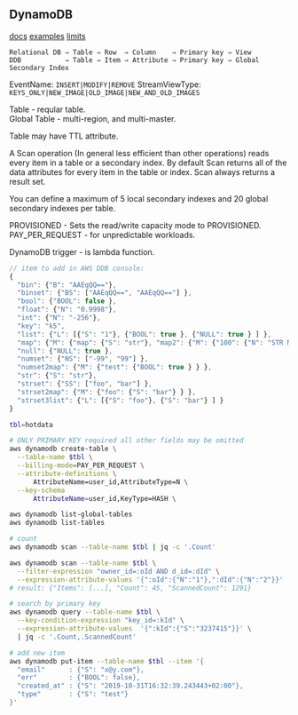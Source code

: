 DynamoDB
-

[docs](https://docs.aws.amazon.com/dynamodb/?id=docs_gateway)
[examples](https://docs.aws.amazon.com/sdk-for-go/v1/developer-guide/using-dynamodb-with-go-sdk.html)
[limits](https://docs.aws.amazon.com/amazondynamodb/latest/developerguide/Limits.html)

````
Relational DB ⇒ Table ⇒ Row  ⇒ Column    ⇒ Primary key ⇒ View
DDB           ⇒ Table ⇒ Item ⇒ Attribute ⇒ Primary key ⇒ Global Secondary Index
````

EventName: `INSERT|MODIFY|REMOVE`
StreamViewType: `KEYS_ONLY|NEW_IMAGE|OLD_IMAGE|NEW_AND_OLD_IMAGES`

Table - reqular table.
<br>Global Table - multi-region, and multi-master.

Table may have TTL attribute.

A Scan operation (In general less efficient than other operations)
reads every item in a table or a secondary index.
By default Scan returns all of the data attributes for every item in the table or index.
Scan always returns a result set.

You can define a maximum of 5 local secondary indexes
and 20 global secondary indexes per table.

PROVISIONED - Sets the read/write capacity mode to PROVISIONED.
PAY_PER_REQUEST - for unpredictable workloads.

DynamoDB trigger - is lambda function.

````js
// item to add in AWS DDB console:
{
  "bin": {"B": "AAEqQQ=="},
  "binset": {"BS": ["AAEqQQ==", "AAEqQQ=="] },
  "bool": {"BOOL": false },
  "float": {"N": "0.9998"},
  "int": {"N": "-256"},
  "key": "k5",
  "list": {"L": [{"S": "1"}, {"BOOL": true }, {"NULL": true } ] },
  "map": {"M": {"map": {"S": "str"}, "map2": {"M": {"100": {"N": "STR MUST NOT BE BLANK"} } } } },
  "null": {"NULL": true },
  "numset": {"NS": ["-99", "99"] },
  "numset2map": {"M": {"test": {"BOOL": true } } },
  "str": {"S": "str"},
  "strset": {"SS": ["foo", "bar"] },
  "strset2map": {"M": {"foo": {"S": "bar"} } },
  "strset3list": {"L": [{"S": "foo"}, {"S": "bar"} ] }
}
````

````sh
tbl=hotdata

# ONLY PRIMARY KEY required all other fields may be omitted
aws dynamodb create-table \
  --table-name $tbl \
  --billing-mode=PAY_PER_REQUEST \
  --attribute-definitions \
      AttributeName=user_id,AttributeType=N \
  --key-schema
      AttributeName=user_id,KeyType=HASH \

aws dynamodb list-global-tables
aws dynamodb list-tables

# count
aws dynamodb scan --table-name $tbl | jq -c '.Count'

aws dynamodb scan --table-name $tbl \
  --filter-expression "owner_id=:oId AND d_id=:dId" \
  --expression-attribute-values '{":oId":{"N":"1"},":dId":{"N":"2"}}'
# result: {"Items": [...], "Count": 45, "ScannedCount": 1291}

# search by primary key
aws dynamodb query --table-name $tbl \
  --key-condition-expression "key_id=:kId" \
  --expression-attribute-values  '{":kId":{"S":"3237415"}}' \
  | jq -c '.Count,.ScannedCount'

# add new item
aws dynamodb put-item --table-name $tbl --item '{
  "email"      : {"S": "x@y.com"},
  "err"        : {"BOOL": false},
  "created_at" : {"S": "2019-10-31T16:32:39.243443+02:00"},
  "type"       : {"S": "test"}
}'
````
